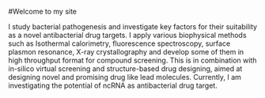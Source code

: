 #Welcome to my site

I study bacterial pathogenesis and investigate key factors for their suitability as a novel antibacterial drug targets. I apply various biophysical methods such as Isothermal calorimetry, fluorescence spectroscopy, surface plasmon resonance, X-ray crystallography and develop some of them in high throughput format for compound screening. This is in combination with in-silico virtual screening and structure-based drug designing, aimed at designing novel and promising drug like lead molecules. 
Currently, I am investigating the potential of ncRNA as antibacterial drug target. 
